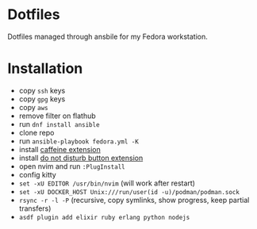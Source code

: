 # Dotfiles

Dotfiles managed through ansbile for my Fedora workstation.

# Installation

* copy `ssh` keys
* copy `gpg` keys
* copy `aws`
* remove filter on flathub
* run `dnf install ansible`
* clone repo
* run `ansible-playbook fedora.yml -K`
* install [caffeine extension](https://extensions.gnome.org/extension/517/caffeine/)
* install [do not disturb button extension](https://extensions.gnome.org/extension/964/do-not-disturb-button/)
* open nvim and run `:PlugInstall`
* config kitty
* `set -xU EDITOR /usr/bin/nvim` (will work after restart)
* `set -xU DOCKER_HOST Unix:///run/user(id -u)/podman/podman.sock`
* `rsync -r -l -P` (recursive, copy symlinks, show progress, keep partial transfers)
* `asdf plugin add elixir ruby erlang python nodejs`
